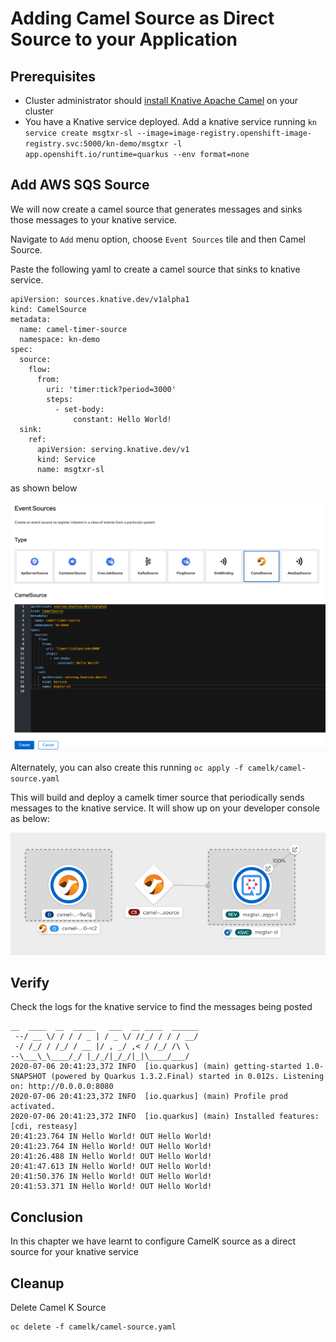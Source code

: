 # Adding Camel Source as Direct Source to your Application

## Prerequisites
* Cluster administrator should [install Knative Apache Camel](./1.InstallKnativeAndTekton.md#installknativeapachecamel) on your cluster
* You have a Knative service deployed. Add a knative service running `kn service create msgtxr-sl --image=image-registry.openshift-image-registry.svc:5000/kn-demo/msgtxr -l app.openshift.io/runtime=quarkus --env format=none`


## Add AWS SQS Source

We will now create a camel source that generates messages and sinks those messages to your knative service. 

Navigate to `Add` menu option, choose `Event Sources` tile and then Camel Source. 

Paste the following yaml to create a camel source that sinks to knative service.

```
apiVersion: sources.knative.dev/v1alpha1
kind: CamelSource
metadata:
  name: camel-timer-source
  namespace: kn-demo 
spec:
  source:
    flow:
      from:
        uri: 'timer:tick?period=3000'
        steps:
          - set-body:
              constant: Hello World!
  sink:
    ref:
      apiVersion: serving.knative.dev/v1
      kind: Service
      name: msgtxr-sl
```
as shown below

![AddCamelSource](./images/camelsource1.png)

Alternately, you can also create this running 
`oc apply -f camelk/camel-source.yaml`

This will build and deploy a camelk timer source that periodically sends messages to the knative service. It will show up on your developer console as below:

![Topology](./images/camelsource2.png)


## Verify

Check the logs for the knative service to find the messages being posted 

```
__  ____  __  _____   ___  __ ____  ______ 
 --/ __ \/ / / / _ | / _ \/ //_/ / / / __/ 
 -/ /_/ / /_/ / __ |/ , _/ ,< / /_/ /\ \   
--\___\_\____/_/ |_/_/|_/_/|_|\____/___/   
2020-07-06 20:41:23,372 INFO  [io.quarkus] (main) getting-started 1.0-SNAPSHOT (powered by Quarkus 1.3.2.Final) started in 0.012s. Listening on: http://0.0.0.0:8080
2020-07-06 20:41:23,372 INFO  [io.quarkus] (main) Profile prod activated. 
2020-07-06 20:41:23,372 INFO  [io.quarkus] (main) Installed features: [cdi, resteasy]
20:41:23.764 IN Hello World! OUT Hello World!
20:41:23.764 IN Hello World! OUT Hello World!
20:41:26.488 IN Hello World! OUT Hello World!
20:41:47.613 IN Hello World! OUT Hello World!
20:41:50.376 IN Hello World! OUT Hello World!
20:41:53.371 IN Hello World! OUT Hello World!
```


## Conclusion

In this chapter we have learnt to configure CamelK source as a direct source for your knative service


## Cleanup

Delete Camel K Source

```
oc delete -f camelk/camel-source.yaml
```
